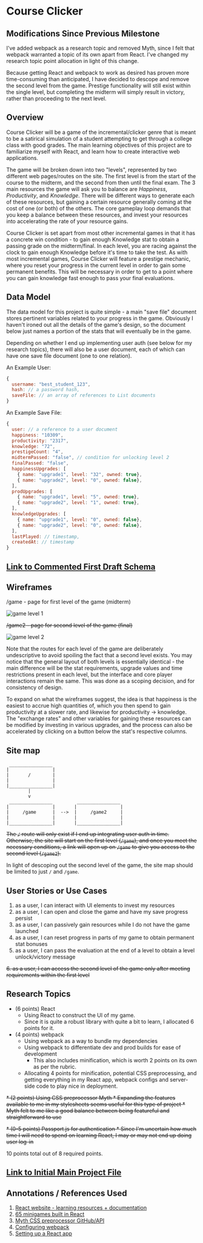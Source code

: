 # Course Clicker

## Modifications Since Previous Milestone
I've added webpack as a research topic and removed Myth, since I felt that webpack warranted a topic of its own apart from React. I've changed my research topic point allocation in light of this change.

Because getting React and webpack to work as desired has proven more time-consuming than anticipated, I have decided to descope and remove the second level from the game. Prestige functionality will still exist within the single level, but completing the midterm will simply result in victory, rather than proceeding to the next level.

## Overview

Course Clicker will be a game of the incremental/clicker genre that is meant to be a satirical simulation of a student attempting to get through a college class with good grades. The main learning objectives of this project are to familiarize myself with React, and learn how to create interactive web applications.

The game will be broken down into two "levels", represented by two different web pages/routes on the site. The first level is from the start of the course to the midterm, and the second from then until the final exam. The 3 main resources the game will ask you to balance are *Happiness*, *Productivity*, and *Knowledge*. There will be different ways to generate each of these resources, but gaining a certain resource generally coming at the cost of one (or both) of the others. The core gameplay loop demands that you keep a balance between these resources, and invest your resources into accelerating the rate of your resource gains. 

Course Clicker is set apart from most other incremental games in that it has a concrete win condition - to gain enough Knowledge stat to obtain a passing grade on the midterm/final. In each level, you are racing against the clock to gain enough Knowledge before it's time to take the test. As with most incremental games, Course Clicker will feature a prestige mechanic, where you reset your progress in the current level in order to gain some permanent benefits. This will be necessary in order to get to a point where you can gain knowledge fast enough to pass your final evaluations.

## Data Model

The data model for this project is quite simple - a main "save file" document stores pertinent variables related to your progress in the game. Obviously I haven't ironed out all the details of the game's design, so the document below just names a portion of the stats that will eventually be in the game.

Depending on whether I end up implementing user auth (see below for my research topics), there will also be a user document, each of which can have one save file document (one to one relation).

An Example User:

```javascript
{
  username: "best_student_123",
  hash: // a password hash,
  saveFile: // an array of references to List documents
}
```

An Example Save File:

```javascript
{
  user: // a reference to a user document
  happiness: "10309",
  productivity: "2317",
  knowledge: "72",
  prestigeCount: "4",
  midtermPassed: "false", // condition for unlocking level 2
  finalPassed: "false",
  happinessUpgrades: [
    { name: "upgrade1", level: "32", owned: true},
    { name: "upgrade2", level: "0", owned: false},
  ],
  prodUpgrades: [
    { name: "upgrade1", level: "5", owned: true},
    { name: "upgrade2", level: "1", owned: true},
  ],
  knowledgeUpgrades: [
    { name: "upgrade1", level: "0", owned: false},
    { name: "upgrade2", level: "0", owned: false},
  ],
  lastPlayed: // timestamp,
  createdAt: // timestamp
}
```

## [Link to Commented First Draft Schema](db.js) 

## Wireframes

/game - page for first level of the game (midterm)

![game level 1](documentation/game.png)

~~/game2 - page for second level of the game (final)~~

![game level 2](documentation/game2.png)

Note that the routes for each level of the game are deliberately undescriptive to avoid spoiling the fact that a second level exists. You may notice that the general layout of both levels is essentially identical - the main difference will be the stat requirements, upgrade values and time restrictions present in each level, but the interface and core player interactions remain the same. This was done as a scoping decision, and for consistency of design.

To expand on what the wireframes suggest, the idea is that happiness is the easiest to accrue high quantities of, which you then spend to gain productivity at a slower rate, and likewise for productivity -> knowledge. The "exchange rates" and other variables for gaining these resources can be modified by investing in various upgrades, and the process can also be accelerated by clicking on a button below the stat's respective columns.

## Site map
```
 ________________
|                |
|       /        |
|                |  
|________________|
        |
        v
 ________________         ________________
|                |       |                |
|     /game      |  -->  |     /game2     |
|                |       |                |
|________________|       |________________| 
```

~~The `/` route will only exist if I end up integrating user auth in time. Otherwise, the site will start on the first level (`/game`), and once you meet the necessary conditions, a link will open up on `/game` to give you access to the second level (`/game2`).~~

In light of descoping out the second level of the game, the site map should be limited to just `/` and `/game`.

## User Stories or Use Cases

1. as a user, I can interact with UI elements to invest my resources
2. as a user, I can open and close the game and have my save progress persist
3. as a user, I can passively gain resources while I do not have the game launched
4. as a user, I can reset progress in parts of my game to obtain permanent stat bonuses
5. as a user, I can pass the evaluation at the end of a level to obtain a level unlock/victory message

~~6. as a user, I can access the second level of the game only after meeting requirements within the first level~~

## Research Topics

* (6 points) React
    * Using React to construct the UI of my game.
    * Since it is quite a robust library with quite a bit to learn, I allocated 6 points for it.
* (4 points) webpack
    * Using webpack as a way to bundle my dependencies
    * Using webpack to differentiate dev and prod builds for ease of development
        * This also includes minification, which is worth 2 points on its own as per the rubric.
    * Allocating 4 points for minification, potential CSS preprocessing, and getting everything in my React app, webpack configs and server-side code to play nice in deployment.

~~* (2 points) Using CSS preprocessor Myth
    * Expanding the features available to me in my stylesheets seems useful for this type of project
    * Myth felt to me like a good balance between being featureful and straightforward to use~~

~~* (0-5 points) Passport.js for authentication
    * Since I'm uncertain how much time I will need to spend on learning React, I may or may not end up doing user log-in~~

10 points total out of 8 required points.


## [Link to Initial Main Project File](app.js) 

## Annotations / References Used

1. [React website - learning resources + documentation](https://reactjs.org)
2. [65 minigames built in React](https://react.rocks/tag/Game)
3. [Myth CSS preprocessor GitHub/API](https://github.com/segmentio/myth)
4. [Configuring webpack](https://webpack.js.org/concepts/entry-points/)
5. [Setting up a React app](https://medium.freecodecamp.org/part-1-react-app-from-scratch-using-webpack-4-562b1d231e75)